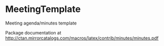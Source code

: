 MeetingTemplate
===============

Meeting agenda/minutes template

Package documentation at http://ctan.mirrorcatalogs.com/macros/latex/contrib/minutes/minutes.pdf